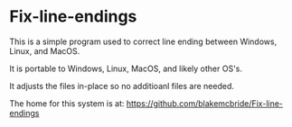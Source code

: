 # Fix-line-endings

This is a simple program used to correct line ending between Windows,
Linux, and MacOS.

It is portable to Windows, Linux, MacOS, and likely other OS's.

It adjusts the files in-place so no additioanl files are needed.

The home for this system is at:  https://github.com/blakemcbride/Fix-line-endings

